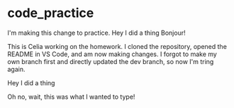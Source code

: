 # code_practice
I'm making this change to practice. 
Hey I did a thing
Bonjour!

This is Celia working on the homework. 
I cloned the repository, opened the README in VS Code, and am now making changes. 
I forgot to make my own branch first and directly updated the dev branch, so now I'm tring again. 

Hey I did a thing




















Oh no, wait, this was what I wanted to type!
